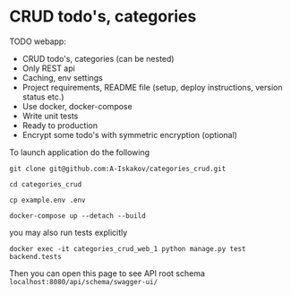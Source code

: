 #  CRUD todo's, categories
TODO webapp:
- CRUD todo's, categories (can be nested)
- Only REST api
- Caching, env settings
- Project requirements, README file (setup, deploy instructions, version status etc.)
- Use docker, docker-compose
- Write unit tests
- Ready to production
- Encrypt some todo's with symmetric encryption (optional)

To launch application do the following

`git clone git@github.com:A-Iskakov/categories_crud.git`

`cd categories_crud`

`cp example.env .env`

`docker-compose up --detach --build`

you may also run tests explicitly

`docker exec -it categories_crud_web_1 python manage.py test backend.tests`

Then you can open this page to see API root schema
`localhost:8080/api/schema/swagger-ui/`